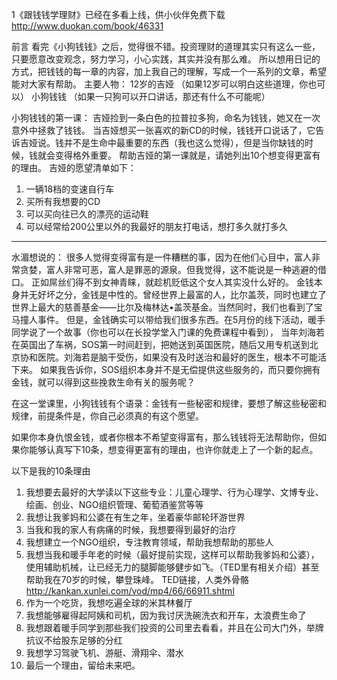 1《跟钱钱学理财》已经在多看上线，供小伙伴免费下载 http://www.duokan.com/book/46331


前言
看完《小狗钱钱》之后，觉得很不错。投资理财的道理其实只有这么一些，只要愿意改变观念，努力学习，小心实践，其实并没有那么难。 
所以想用日记的方式，把钱钱的每一章的内容，加上我自己的理解，写成一个一系列的文章，希望能对大家有帮助。 
主要人物： 12岁的吉娅 （如果12岁可以明白这些道理，你也可以）
           小狗钱钱 （如果一只狗可以开口讲话，那还有什么不可能呢）

小狗钱钱的第一课：
吉娅捡到一条白色的拉普拉多狗，命名为钱钱，她又在一次意外中拯救了钱钱。
当吉娅想买一张喜欢的新CD的时候，钱钱开口说话了，它告诉吉娅说。钱并不是生命中最重要的东西（我也这么觉得），但是当你缺钱的时候，钱就会变得格外重要。
帮助吉娅的第一课就是，请她列出10个想变得更富有的理由。
吉娅的愿望清单如下：
1. 一辆18档的变速自行车
2. 买所有我想要的CD
3. 可以买向往已久的漂亮的运动鞋
4. 可以经常给200公里以外的我最好的朋友打电话，想打多久就打多久
- - - - - -- 

水湄想说的：
很多人觉得变得富有是一件糟糕的事，因为在他们心目中，富人非常贪婪，富人非常可恶，富人是罪恶的源泉。但我觉得，这不能说是一种逃避的借口。 正如屌丝们得不到女神青睐，就趁机贬低这个女人其实没什么好的。
金钱本身并无好坏之分，金钱是中性的。曾经世界上最富的人，比尔盖茨，同时也建立了世界上最大的慈善基金——比尔及梅林达•盖茨基金。当然同时，我们也看到了宝马撞人事件。
但是，金钱确实可以带给我们很多东西。在5月份的线下活动，暖手同学说了一个故事（你也可以在长投学堂入门课的免费课程中看到）， 当年刘海若在英国出了车祸，SOS第一时间赶到，把她送到英国医院，随后又用专机送到北京协和医院。刘海若是脑干受伤，如果没有及时送治和最好的医生，根本不可能活下来。 
如果我告诉你，SOS组织本身并不是无偿提供这些服务的，而只要你拥有金钱，就可以得到这些挽救生命有关的服务呢？

在这一堂课里，小狗钱钱有个语录：金钱有一些秘密和规律，要想了解这些秘密和规律，前提条件是，你自己必须真的有这个愿望。 

如果你本身仇恨金钱，或者你根本不希望变得富有，那么钱钱将无法帮助你，但如果你能够认真写下10条，想变得更富有的理由，也许你就走上了一个新的起点。 

以下是我的10条理由
1. 我想要去最好的大学读以下这些专业：儿童心理学、行为心理学、文博专业、绘画、创业、NGO组织管理、葡萄酒鉴赏等等
2. 我想让我爹妈和公婆在有生之年，坐着豪华邮轮环游世界
3. 当我和我的家人有病痛的时候，我想要得到最好的治疗
4. 我想建立一个NGO组织，专注教育领域，帮助我想帮助的那些人
5. 我想当我和暖手年老的时候（最好提前实现，这样可以帮助我爹妈和公婆），使用辅助机械，让已经无力的腿脚能够健步如飞。（TED里有相关介绍）甚至帮助我在70岁的时候，攀登珠峰。
TED链接，人类外骨骼 http://kankan.xunlei.com/vod/mp4/66/66911.shtml
6. 作为一个吃货，我想吃遍全球的米其林餐厅
7. 我想能够雇得起阿姨和司机，因为我讨厌洗碗洗衣和开车，太浪费生命了
8. 我想跟着暖手同学到那些我们投资的公司里去看看，并且在公司大门外，举牌抗议不给股东足够的分红
9. 我想学习驾驶飞机、游艇、滑翔伞、潜水
10. 最后一个理由，留给未来吧。 
